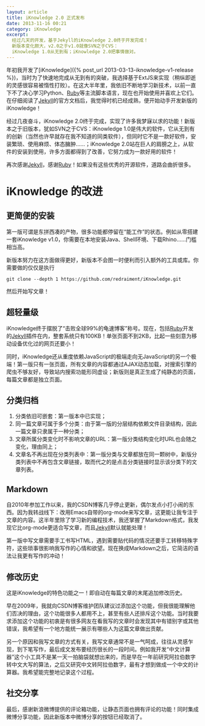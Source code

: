 ```yaml
---
layout: article
title: iKnowledge 2.0 正式发布
date: 2013-11-16 00:21
category: iKnowledge
excerpt:
  经过几天的开发，基于Jekyll的iKnowledge 2.0终于开发完成！
  新版本变化颇大，v2.0之于v1.0就像SVN之于CVS：
  iKnowledge 1.0从无到有；iKnowledge 2.0把事情做对。
---
```


年初我开发了[iKnowledge]({% post_url 2013-03-13-iknowledge-v1-release %})，当时为了快速地完成从无到有的突破，我选择基于ExtJS来实现（稍纵即逝的灵感很容易被惰性打败）。在这大半年里，我依旧不断地学习新技术，以前一直下不了决心学习Python、[Ruby](http://ruby-lang.org/)等主流脚本语言，现在也开始使用并喜欢上它们。在仔细阅读了[Jekyll](http://jekyllrb.com/docs/home/)的官方文档后，我觉得时机已经成熟，便开始动手开发新版的iKnowledge！

经过几夜奋斗，iKnowledge 2.0终于完成，实现了许多我梦寐以求的功能！新版本之于旧版本，犹如SVN之于CVS：iKnowledge 1.0是伟大的软件，它从无到有的创新（当然也许早就存在我不知道的同类软件），但同时它不是一款好软件，安装繁琐、使用麻烦、体态臃肿……；iKnowledge 2.0站在巨人的肩膀之上，从软件的安装到使用，许多方面都得到了改善，它努力成为一款好用的软件！

再次感谢[Jekyll](http://jekyllrb.com/)，感谢[Ruby](http://ruby-lang.org/)！如果没有这些优秀的开源软件，道路会曲折很多。

# iKnowledge 的改进

## 更简便的安装

第一版可谓是东拼西凑的产物，很多功能都停留在“能工作”的状态。例如从零搭建一套iKnowledge v1.0，你需要在本地安装Java、Shell环境、下载Rhino……门槛相当高。

新版本努力在这方面做得更好，新版本不会图一时便利而引入额外的工具或库。你需要做的仅仅是执行

    git clone --depth 1 https://github.com/redraiment/iKnowledge.git

然后开始写文章！

## 超轻量级

iKnowledge终于摆脱了“击败全球99%的龟速博客”称号。现在，包括[Ruby](http://ruby-lang.org/)开发的[Jekyll](http://jekyllrb.com/)插件在内，整套系统只有100KB！单张页面不到2KB，比起一些刻意为移动设备优化过的网页还要小！

同时，iKnowledge还从重度依赖JavaScript的极端走向无JavaScript的另一个极端！第一版只有一张页面，所有文章的内容都通过AJAX动态加载，对搜索引擎的爬虫不够友好，导致站内搜索功能形同虚设；新版则是真正生成了纯静态的页面，每篇文章都是独立页面。

## 分类归档

1. 分类依旧可嵌套：第一版本中已实现；
1. 同一篇文章可属于多个分类：由于第一版的分层结构依赖文件目录结构，因此一篇文章只隶属于一种分类；
1. 文章所属分类变化时不影响文章的URL：第一版分类结构变化时URL也会随之变化，理由同上；
1. 文章名不再出现在分类列表中：第一版分类与文章都放在同一颗树中，新版分类列表中不再包含文章链接，取而代之的是点击分类链接时显示该分类下的文章列表。

## Markdown

自2010年参加工作以来，我的CSDN博客几乎停止更新，偶尔发点小打小闹的东西。因为我转战线下：改用Emacs自带的org-mode来写文章，这更能让我专注于文章的内容。这半年里除了学习新的编程技术，我还掌握了Markdown格式，我发现它比org-mode更适合写文章，而且[Jekyll](http://jekyllrb.com/)默认就能处理！

第一版中写文章需要手工书写HTML，遇到需要贴代码的情况还要手工转移特殊字符，这些琐事很影响我写作的心情和欲望。现在换成Markdown之后，它简洁的语法让我更有写作的冲动！

## 修改历史

这是iKnowledge的特色功能之一！即自动在每篇文章的末尾追加修改历史。

早在2009年，我就向CSDN博客维护团队建议过添加这个功能，但我很能理解他们否决的理由，这个功能很多人都用不上，甚至有些人还排斥这个功能。当时我要求添加这个功能的初衷是有很多网友在看我写的文章时会发现其中有错别字或其他错误，我希望有一个地方能统一展示有哪些人为这篇文章做出贡献。

另一个原因和我写文章的方式有关，我写文章通常不是一气呵成，往往从灵感乍现，到下笔写作，最后成文发布要经历很长的一段时间。例如我开发“中文计算器”这个小工具不是某一天一拍脑袋就想出来的，而是早在一年前研究阿拉伯数字转中文大写的算法，之后又研究中文转阿拉伯数字，最有才想到做成一个中文的计算器。我希望能完整地记录这个过程。

## 社交分享

最后，感谢新浪微博提供的评论箱功能，让静态页面也拥有评论的功能！同时集成微博分享功能，因此新版本中微博分享的按钮已经取消了。
